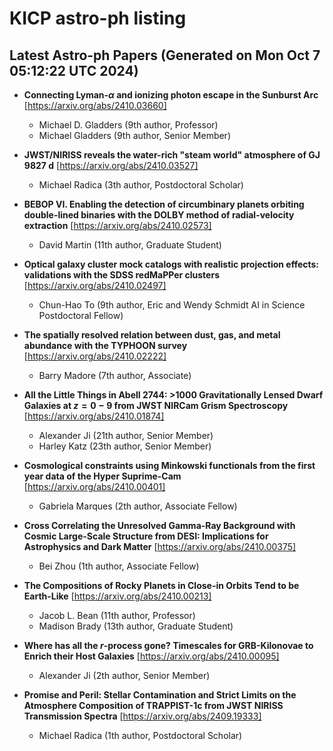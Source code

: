# KICP astro-ph listing

## Latest Astro-ph Papers (Generated on Mon Oct  7 05:12:22 UTC 2024)

- **Connecting Lyman-$\alpha$ and ionizing photon escape in the Sunburst Arc**
[https://arxiv.org/abs/2410.03660]
  + Michael D. Gladders (9th author, Professor)
  + Michael Gladders (9th author, Senior Member)

- **JWST/NIRISS reveals the water-rich "steam world" atmosphere of GJ 9827 d**
[https://arxiv.org/abs/2410.03527]
  + Michael Radica (3th author, Postdoctoral Scholar)

- **BEBOP VI. Enabling the detection of circumbinary planets orbiting double-lined binaries with the DOLBY method of radial-velocity extraction**
[https://arxiv.org/abs/2410.02573]
  + David Martin (11th author, Graduate Student)

- **Optical galaxy cluster mock catalogs with realistic projection effects: validations with the SDSS redMaPPer clusters**
[https://arxiv.org/abs/2410.02497]
  + Chun-Hao To (9th author, Eric and Wendy Schmidt AI in Science Postdoctoral Fellow)

- **The spatially resolved relation between dust, gas, and metal abundance with the TYPHOON survey**
[https://arxiv.org/abs/2410.02222]
  + Barry Madore (7th author, Associate)

- **All the Little Things in Abell 2744: $>$1000 Gravitationally Lensed Dwarf Galaxies at $z=0-9$ from JWST NIRCam Grism Spectroscopy**
[https://arxiv.org/abs/2410.01874]
  + Alexander Ji (21th author, Senior Member)
  + Harley Katz (23th author, Senior Member)

- **Cosmological constraints using Minkowski functionals from the first year data of the Hyper Suprime-Cam**
[https://arxiv.org/abs/2410.00401]
  + Gabriela Marques (2th author, Associate Fellow)

- **Cross Correlating the Unresolved Gamma-Ray Background with Cosmic Large-Scale Structure from DESI: Implications for Astrophysics and Dark Matter**
[https://arxiv.org/abs/2410.00375]
  + Bei Zhou (1th author, Associate Fellow)

- **The Compositions of Rocky Planets in Close-in Orbits Tend to be Earth-Like**
[https://arxiv.org/abs/2410.00213]
  + Jacob L. Bean (11th author, Professor)
  + Madison Brady (13th author, Graduate Student)

- **Where has all the $r$-process gone? Timescales for GRB-Kilonovae to Enrich their Host Galaxies**
[https://arxiv.org/abs/2410.00095]
  + Alexander Ji (2th author, Senior Member)

- **Promise and Peril: Stellar Contamination and Strict Limits on the Atmosphere Composition of TRAPPIST-1c from JWST NIRISS Transmission Spectra**
[https://arxiv.org/abs/2409.19333]
  + Michael Radica (1th author, Postdoctoral Scholar)

